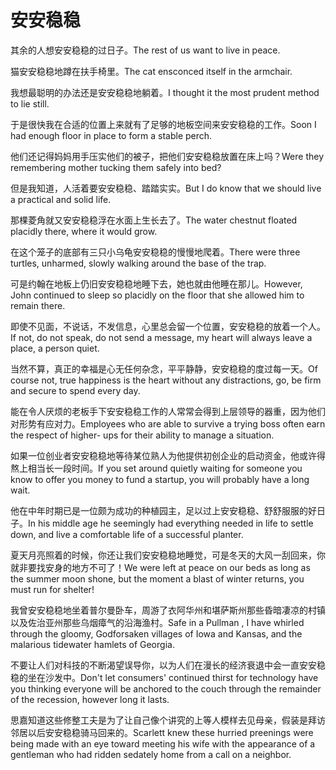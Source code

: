 # 安安稳稳

<p><span class="chinese">其余的人想安安稳稳的过日子。</span><span class="english">The rest of us want to live in peace.</span></p>

<p><span class="chinese">猫安安稳稳地蹲在扶手椅里。</span><span class="english">The cat ensconced itself in the armchair.</span></p>

<p><span class="chinese">我想最聪明的办法还是安安稳稳地躺着。</span><span class="english">I thought it the most prudent method to lie still.</span></p>

<p><span class="chinese">于是很快我在合适的位置上来就有了足够的地板空间来安安稳稳的工作。</span><span class="english">Soon I had enough floor in place to form a stable perch.</span></p>

<p><span class="chinese">他们还记得妈妈用手压实他们的被子，把他们安安稳稳放置在床上吗？</span><span class="english">Were they remembering mother tucking them safely into bed?</span></p>

<p><span class="chinese">但是我知道，人活着要安安稳稳、踏踏实实。</span><span class="english">But I do know that we should live a practical and solid life.</span></p>

<p><span class="chinese">那棵菱角就又安安稳稳浮在水面上生长去了。</span><span class="english">The water chestnut floated placidly there, where it would grow.</span></p>

<p><span class="chinese">在这个笼子的底部有三只小乌龟安安稳稳的慢慢地爬着。</span><span class="english">There were three turtles, unharmed, slowly walking around the base of the trap.</span></p>

<p><span class="chinese">可是约翰在地板上仍旧安安稳稳地睡下去，她也就由他睡在那儿。</span><span class="english">However, John continued to sleep so placidly on the floor that she allowed him to remain there.</span></p>

<p><span class="chinese">即使不见面，不说话，不发信息，心里总会留一个位置，安安稳稳的放着一个人。</span><span class="english">If not, do not speak, do not send a message, my heart will always leave a place, a person quiet.</span></p>

<p><span class="chinese">当然不算，真正的幸福是心无任何杂念，平平静静，安安稳稳的度过每一天。</span><span class="english">Of course not, true happiness is the heart without any distractions, go, be firm and secure to spend every day.</span></p>

<p><span class="chinese">能在令人厌烦的老板手下安安稳稳工作的人常常会得到上层领导的器重，因为他们对形势有应对力。</span><span class="english">Employees who are able to survive a trying boss often earn the respect of higher- ups for their ability to manage a situation.</span></p>

<p><span class="chinese">如果一位创业者安安稳稳地等待某位熟人为他提供初创企业的启动资金，他或许得熬上相当长一段时间。</span><span class="english">If you set around quietly waiting for someone you know to offer you money to fund a startup, you will probably have a long wait.</span></p>

<p><span class="chinese">他在中年时期已是一位颇为成功的种植园主，足以过上安安稳稳、舒舒服服的好日子。</span><span class="english">In his middle age he seemingly had everything needed in life to settle down, and live a comfortable life of a successful planter.</span></p>

<p><span class="chinese">夏天月亮照着的时候，你还让我们安安稳稳地睡觉，可是冬天的大风一刮回来，你就非要找安身的地方不可了！</span><span class="english">We were left at peace on our beds as long as the summer moon shone, but the moment a blast of winter returns, you must run for shelter!</span></p>

<p><span class="chinese">我曾安安稳稳地坐着普尔曼卧车，周游了衣阿华州和堪萨斯州那些昏暗凄凉的村镇以及佐治亚州那些乌烟瘴气的沿海渔村。</span><span class="english">Safe in a Pullman , I have whirled through the gloomy, Godforsaken villages of Iowa and Kansas, and the malarious tidewater hamlets of Georgia.</span></p>

<p><span class="chinese">不要让人们对科技的不断渴望误导你，以为人们在漫长的经济衰退中会一直安安稳稳的坐在沙发中。</span><span class="english">Don't let consumers' continued thirst for technology have you thinking everyone will be anchored to the couch through the remainder of the recession, however long it lasts.</span></p>

<p><span class="chinese">思嘉知道这些修整工夫是为了让自己像个讲究的上等人模样去见母亲，假装是拜访邻居以后安安稳稳骑马回来的。</span><span class="english">Scarlett knew these hurried preenings were being made with an eye toward meeting his wife with the appearance of a gentleman who had ridden sedately home from a call on a neighbor.</span></p>

